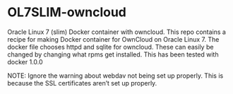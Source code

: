 # OL7SLIM-owncloud
Oracle Linux 7 (slim) Docker container with owncloud. This repo contains a recipe for making Docker container for OwnCloud on Oracle Linux 7. The docker file chooses httpd and sqlite for owncloud. These can easily be changed by changing what rpms get installed. This has been tested with docker 1.0.0

NOTE: Ignore the warning about webdav not being set up properly. This is because the SSL certificates aren’t set up properly.
